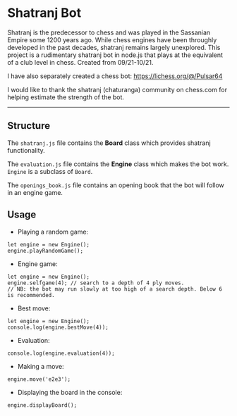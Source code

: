 # Shatranj Bot

Shatranj is the predecessor to chess and was played in the Sassanian Empire some 1200 years ago. While chess engines have been throughly developed in the past decades, shatranj remains largely unexplored. This project is a rudimentary shatranj bot in node.js that plays at the equivalent of a club level in chess. Created from 09/21-10/21.

I have also separately created a chess bot: https://lichess.org/@/Pulsar64

I would like to thank the shatranj (chaturanga) community on chess.com for helping estimate the strength of the bot.

-------------

<h2>Structure</h2>

The ``shatranj.js`` file contains the **Board** class which provides shatranj functionality. 

The ``evaluation.js`` file contains the **Engine** class which makes the bot work. ``Engine`` is a subclass of ``Board``.

The ``openings_book.js`` file contains an opening book that the bot will follow in an engine game.

<h2>Usage</h2>

* Playing a random game:
```
let engine = new Engine(); 
engine.playRandomGame();
```
* Engine game:
```
let engine = new Engine();
engine.selfgame(4); // search to a depth of 4 ply moves. 
// NB: the bot may run slowly at too high of a search depth. Below 6 is recommended.
```
* Best move:
```
let engine = new Engine();
console.log(engine.bestMove(4));
```
* Evaluation:
```
console.log(engine.evaluation(4));
```
* Making a move:
```
engine.move('e2e3');
```
* Displaying the board in the console:
```
engine.displayBoard();
```
